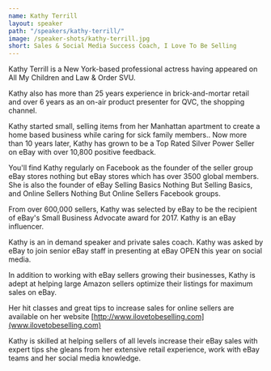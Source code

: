 ```yaml
---
name: Kathy Terrill
layout: speaker
path: "/speakers/kathy-terrill/"
image: /speaker-shots/kathy-terrill.jpg
short: Sales & Social Media Success Coach, I Love To Be Selling
---
```


Kathy Terrill is a New York-based professional actress having appeared on All My Children and Law & Order SVU.

Kathy also has more than 25 years experience in brick-and-mortar retail and over 6 years as an on-air product presenter for QVC, the shopping channel.

Kathy started small, selling items from her Manhattan apartment to create a home based business while caring for sick family members.. Now more than 10 years later, Kathy has grown to be a Top Rated Silver Power  Seller on eBay with over 10,800 positive feedback.

You'll find Kathy regularly on Facebook as the founder of the seller group eBay stores nothing but eBay stores which has over 3500 global members. She is also the founder of eBay Selling Basics Nothing But Selling Basics, and Online Sellers Nothing But Online Sellers Facebook groups.

From over 600,000 sellers, Kathy was selected by eBay to be the recipient of eBay's  Small Business Advocate award for 2017. Kathy is an eBay influencer.

Kathy is an in demand speaker and private sales coach. Kathy was asked by eBay to join senior eBay staff in presenting at eBay OPEN this year on social media.

In addition to working with eBay sellers growing their businesses, Kathy is adept at helping large Amazon sellers optimize their listings for maximum sales on eBay.

Her hit classes and great tips to increase sales for online sellers are available on her  website [http://www.ilovetobeselling.com](www.ilovetobeselling.com)

Kathy is skilled at helping sellers of all levels increase their eBay sales with expert tips she gleans from her extensive retail experience, work with eBay teams and  her social media knowledge.
